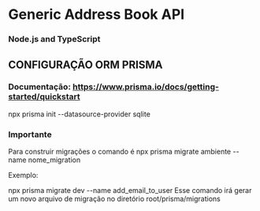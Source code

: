 # Generic Address Book API

### Node.js and TypeScript

## CONFIGURAÇÃO ORM PRISMA

### Documentação: https://www.prisma.io/docs/getting-started/quickstart

npx prisma init --datasource-provider sqlite

### Importante

Para construir migrações o comando é
npx prisma migrate ambiente --name nome_migration

Exemplo:

npx prisma migrate dev --name add_email_to_user
Esse comando irá gerar um novo arquivo de migração no diretório root/prisma/migrations
